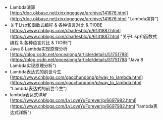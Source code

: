 - Lambda演算<br>[http://doc.okbase.net/xinxingegeya/archive/141676.html](http://doc.okbase.net/xinxingegeya/archive/141676.html "Lambda演算")
- 关于Lisp和函数式编程 & 各种语言对比 & TIOBE<br>[https://www.cnblogs.com/charlesblc/p/6131887.html](https://www.cnblogs.com/charlesblc/p/6131887.html "关于Lisp和函数式编程 & 各种语言对比 & TIOBE")
- Java 8 Lambda实现原理分析<br>[https://blog.csdn.net/oncealong/article/details/51751788](https://blog.csdn.net/oncealong/article/details/51751788 "Java 8 Lambda实现原理分析")
- Lambda表达式的前世今生<br>[https://www.cnblogs.com/gaochundong/p/way_to_lambda.html](https://www.cnblogs.com/gaochundong/p/way_to_lambda.html "Lambda表达式的前世今生")
- lambda表达式详解<br>[https://www.cnblogs.com/LvLoveYuForever/p/6697982.html](https://www.cnblogs.com/LvLoveYuForever/p/6697982.html "lambda表达式详解")
